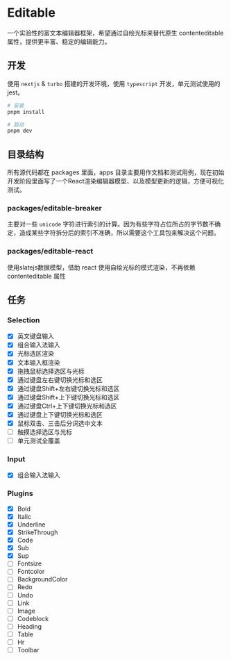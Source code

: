 # Editable

一个实验性的富文本编辑器框架，希望通过自绘光标来替代原生 contenteditable 属性，提供更丰富、稳定的编辑能力。

## 开发

使用 `nextjs` & `turbo` 搭建的开发环境，使用 `typescript` 开发，单元测试使用的 jest。

```bash
# 安装
pnpm install

# 启动
pnpm dev

```

## 目录结构

所有源代码都在 packages 里面，apps 目录主要用作文档和测试用例，现在初始开发阶段里面写了一个React渲染编辑器模型、以及模型更新的逻辑，方便可视化测试。

### packages/editable-breaker

主要对一些 `unicode` 字符进行索引的计算。因为有些字符占位所占的字节数不确定，造成某些字符拆分后的索引不准确，所以需要这个工具包来解决这个问题。

### packages/editable-react

使用slatejs数据模型，借助 react 使用自绘光标的模式渲染，不再依赖 contenteditable 属性

## 任务

### Selection

- [x] 英文键盘输入
- [x] 组合输入法输入
- [x] 光标选区渲染
- [x] 文本输入框渲染
- [x] 拖拽鼠标选择选区与光标
- [x] 通过键盘左右键切换光标和选区
- [x] 通过键盘Shift+左右键切换光标和选区
- [x] 通过键盘Shift+上下键切换光标和选区
- [x] 通过键盘Ctrl+上下键切换光标和选区
- [x] 通过键盘上下键切换光标和选区
- [x] 鼠标双击、三击后分词选中文本
- [ ] 触摸选择选区与光标
- [ ] 单元测试全覆盖

### Input

- [x] 组合输入法输入

### Plugins

- [x] Bold
- [x] Italic
- [x] Underline
- [x] StrikeThrough
- [x] Code
- [x] Sub
- [x] Sup
- [ ] Fontsize
- [ ] Fontcolor
- [ ] BackgroundColor
- [ ] Redo
- [ ] Undo
- [ ] Link
- [ ] Image
- [ ] Codeblock
- [ ] Heading
- [ ] Table
- [ ] Hr
- [ ] Toolbar